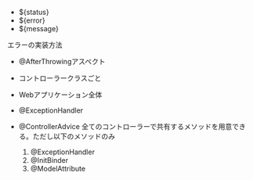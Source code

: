
- ${status}
- ${error}
- ${message}

エラーの実装方法
- @AfterThrowingアスペクト
- コントローラークラスごと
- Webアプリケーション全体

- @ExceptionHandler

- @ControllerAdvice
全てのコントローラーで共有するメソッドを用意できる。ただし以下のメソッドのみ
    1. @ExceptionHandler
    2. @InitBinder
    3. @ModelAttribute